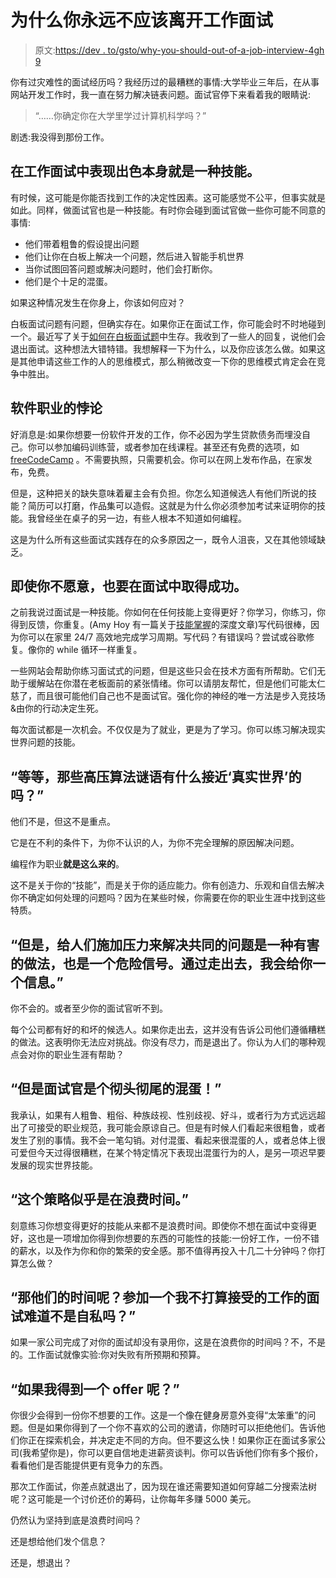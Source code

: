 # 为什么你永远不应该离开工作面试

> 原文:[https://dev . to/gsto/why-you-should-out-of-a-job-interview-4gh 9](https://dev.to/gsto/why-you-should-never-walk-out-of-a-job-interview-4gh9)

你有过灾难性的面试经历吗？我经历过的最糟糕的事情:大学毕业三年后，在从事网站开发工作时，我一直在努力解决链表问题。面试官停下来看着我的眼睛说:

> “……你确定你在大学里学过计算机科学吗？”

剧透:我没得到那份工作。

## 在工作面试中表现出色本身就是一种技能。

有时候，这可能是你能否找到工作的决定性因素。这可能感觉不公平，但事实就是如此。同样，做面试官也是一种技能。有时你会碰到面试官做一些你可能不同意的事情:

*   他们带着粗鲁的假设提出问题
*   他们让你在白板上解决一个问题，然后进入智能手机世界
*   当你试图回答问题或解决问题时，他们会打断你。
*   他们是个十足的混蛋。

如果这种情况发生在你身上，你该如何应对？

白板面试问题有问题，但确实存在。如果你正在面试工作，你可能会时不时地碰到一个。最近写了关于[如何在白板面试题](https://glennstovall.com/white-board-interview/)中生存。我收到了一些人的回复，说他们会退出面试。这种想法大错特错。我想解释一下为什么，以及你应该怎么做。如果这是其他申请这些工作的人的思维模式，那么稍微改变一下你的思维模式肯定会在竞争中胜出。

## 软件职业的悖论

好消息是:如果你想要一份软件开发的工作，你不必因为学生贷款债务而埋没自己。你可以参加编码训练营，或者参加在线课程。甚至还有免费的选项，如 [freeCodeCamp](https://www.freecodecamp.org/) 。不需要执照，只需要机会。你可以在网上发布作品，在家发布，免费。

但是，这种把关的缺失意味着雇主会有负担。你怎么知道候选人有他们所说的技能？简历可以打磨，作品集可以造假。这就是为什么你必须参加考试来证明你的技能。我曾经坐在桌子的另一边，有些人根本不知道如何编程。

这是为什么所有这些面试实践存在的众多原因之一，既令人沮丧，又在其他领域缺乏。

## 即使你不愿意，也要在面试中取得成功。

之前我说过面试是一种技能。你如何在任何技能上变得更好？你学习，你练习，你得到反馈，你重复。(Amy Hoy 有一篇关于[技能掌握](https://stackingthebricks.com/master-new-skills/)的深度文章)写代码很棒，因为你可以在家里 24/7 高效地完成学习周期。写代码？有错误吗？尝试或谷歌修复。像你的 while 循环一样重复。

一些网站会帮助你练习面试式的问题，但是这些只会在技术方面有所帮助。它们无助于缓解站在你潜在老板面前的紧张情绪。你可以请朋友帮忙，但是他们可能太仁慈了，而且很可能他们自己也不是面试官。强化你的神经的唯一方法是步入竞技场&由你的行动决定生死。

每次面试都是一次机会。不仅仅是为了就业，更是为了学习。你可以练习解决现实世界问题的技能。

## “等等，那些高压算法谜语有什么接近‘真实世界’的吗？”

他们不是，但这不是重点。

它是在不利的条件下，为你不认识的人，为你不完全理解的原因解决问题。

编程作为职业**就是这么来的**。

这不是关于你的“技能”，而是关于你的适应能力。你有创造力、乐观和自信去解决你不确定如何处理的问题吗？因为在某些时候，你需要在你的职业生涯中找到这些特质。

## “但是，给人们施加压力来解决共同的问题是一种有害的做法，也是一个危险信号。通过走出去，我会给你一个信息。”

你不会的。或者至少你的面试官听不到。

每个公司都有好的和坏的候选人。如果你走出去，这并没有告诉公司他们遵循糟糕的做法。这表明你无法应对挑战。你没有尽力，而是退出了。你认为人们的哪种观点会对你的职业生涯有帮助？

## “但是面试官是个彻头彻尾的混蛋！”

我承认，如果有人粗鲁、粗俗、种族歧视、性别歧视、好斗，或者行为方式远远超出了可接受的职业规范，我可能会原谅自己。但是有时候人们看起来很粗鲁，或者发生了别的事情。我不会一笔勾销。对付混蛋、看起来很混蛋的人，或者总体上很可爱但今天过得很糟糕，在某个特定情况下表现出混蛋行为的人，是另一项迟早要发展的现实世界技能。

## “这个策略似乎是在浪费时间。”

刻意练习你想变得更好的技能从来都不是浪费时间。即使你不想在面试中变得更好，这也是一项增加你得到你想要的东西的可能性的技能:一份好工作，一份不错的薪水，以及作为你和你的繁荣的安全感。那不值得再投入十几二十分钟吗？你打算怎么做？

## “那他们的时间呢？参加一个我不打算接受的工作的面试难道不是自私吗？”

如果一家公司完成了对你的面试却没有录用你，这是在浪费你的时间吗？不，不是的。工作面试就像实验:你对失败有所预期和预算。

## “如果我得到一个 offer 呢？”

你很少会得到一份你不想要的工作。这是一个像在健身房意外变得“太笨重”的问题。但是如果你得到了一个你不喜欢的公司的邀请，你随时可以拒绝他们。告诉他们你正在探索机会，并决定走不同的方向。但不要这么快！如果你正在面试多家公司(我希望你是)，你可以更自信地走进薪资谈判。你可以告诉他们你有多个报价，看看他们是否能提供更有竞争力的东西。

那次工作面试，你差点就退出了，因为现在谁还需要知道如何穿越二分搜索法树呢？这可能是一个讨价还价的筹码，让你每年多赚 5000 美元。

仍然认为坚持到底是浪费时间吗？

还是想给他们发个信息？

还是，想退出？